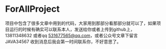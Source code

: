 # ForAllProject
项目中包含了很多文章中用到的代码，大家用到那部分看那部分就可以了，如果项目运行的时候有确实可以联系本人，发送给你或者上传到github上，13811348632 或者qq 531677565@qq.com，或者公众号文章下留言JAVA34567 收到消息后我会第一时间联系你，不好意思了。
